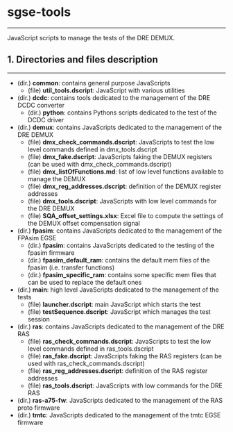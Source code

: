 # sgse-tools

---

JavaScript scripts to manage the tests of the DRE DEMUX.

## 1. Directories and files description

---

  - (dir.) **common**: contains general purpose JavaScripts
    + (file) **util_tools.dscript**: JavaScript with various utilities
  - (dir.) **dcdc**: contains tools dedicated to the management of the DRE DCDC converter
    + (dir.) **python**: contains Pythons scripts dedicated to the test of the DCDC driver
  - (dir.) **demux**: contains JavaScripts dedicated to the management of the DRE DEMUX
    + (file) **dmx_check_commands.dscript**: JavaScripts to test the low level commands defined in dmx_tools.dscript
    + (file) **dmx_fake.dscript**: JavaScripts faking the DEMUX registers (can be used with dmx_check_commands.dscript)
    + (file) **dmx_listOfFunctions.md**: list of low level functions available to manage the DEMUX
    + (file) **dmx_reg_addresses.dscript**: definition of the DEMUX register addresses
    + (file) **dmx_tools.dscript**: JavaScripts with low level commands for the DRE DEMUX
    + (file) **SQA_offset_settings.xlsx**: Excel file to compute the settings of the DEMUX offset compensation signal
  - (dir.) **fpasim**: contains JavaScripts dedicated to the management of the FPAsim EGSE
    + (dir.) **fpasim**: contains JavaScripts dedicated to the testing of the fpasim firmware
    + (dir.) **fpasim_default_ram**: contains the default mem files of the fpasim (i.e. transfer functions)
    + (dir.) **fpasim_specific_ram**: contains some specific mem files that can be used to replace the default ones
  - (dir.) **main**: high level JavaScripts dedicated to the management of the tests
    + (file) **launcher.dscript**: main JavaScript which starts the test
    + (file) **testSequence.dscript**: JavaScript which manages the test session
  - (dir.) **ras**: contains JavaScripts dedicated to the management of the DRE RAS
    + (file) **ras_check_commands.dscript**: JavaScripts to test the low level commands defined in ras_tools.dscript
    + (file) **ras_fake.dscript**: JavaScripts faking the RAS registers (can be used with ras_check_commands.dscript)
    + (file) **ras_reg_addresses.dscript**: definition of the RAS register addresses
    + (file) **ras_tools.dscript**: JavaScripts with low commands for the DRE RAS
  - (dir.) **ras-a75-fw**: JavaScripts dedicated to the management of the RAS proto firmware
  - (dir.) **tmtc**: JavaScripts dedicated to the management of the tmtc EGSE firmware